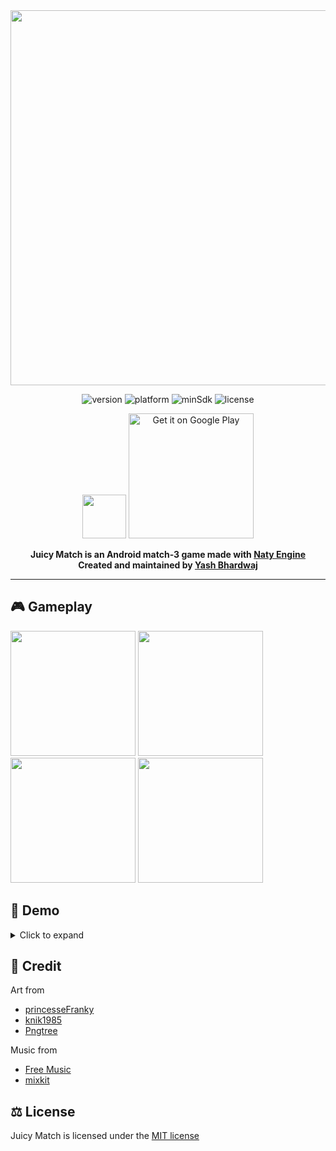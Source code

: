 <div align="center">
<img src="https://github.com/natygames/juicy-match/blob/master/screenshot/feature_graph.png" width="600">

![version](https://img.shields.io/badge/version-1.4-brightgreen)
![platform](https://img.shields.io/badge/platform-Android-brightgreen)
![minSdk](https://img.shields.io/badge/minSdk-21-brightgreen)
![license](https://img.shields.io/badge/license-MIT-brightgreen)

<img src="https://github.com/natygames/juicy-match/blob/master/screenshot/icon_store.png" width="70">
<a href='https://play.google.com/store/apps/details?id=com.nativegame.juicymatch&pcampaignid=pcampaignidMKT-Other-global-all-co-prtnr-py-PartBadge-Mar2515-1'>
<img alt='Get it on Google Play' src='https://play.google.com/intl/en_us/badges/static/images/badges/en_badge_web_generic.png' width="200"/>
</a>

**Juicy Match is an Android match-3 game made with [Naty Engine](https://github.com/natygames/naty-engine)**  
**Created and maintained by [Yash Bhardwaj](https://github.com/yashbhardwaj)**  
</div>

---

## 🎮 Gameplay
<img src="https://github.com/natygames/juicy-match/blob/master/screenshot/tutorial.gif" width="200"> 
<img src="https://github.com/natygames/juicy-match/blob/master/screenshot/obstacle.gif" width="200"> 
<img src="https://github.com/natygames/juicy-match/blob/master/screenshot/collect.gif" width="200"> 
<img src="https://github.com/natygames/juicy-match/blob/master/screenshot/mixed.gif" width="200">

## 🎥 Demo
<details>
  <summary>Click to expand</summary>
  
  https://user-images.githubusercontent.com/93536412/191766820-ff952d4f-2320-4ac4-bca1-28de7089243b.mp4
</details>

## 🤝 Credit

Art from  
- [princesseFranky](https://opengameart.org/content/flat-designed-fruits)  
- [knik1985](https://opengameart.org/content/heart-7)  
- [Pngtree](https://pngtree.com)  

Music from  
- [Free Music](https://soundcloud.com/fm_freemusic)  
- [mixkit](https://mixkit.co/free-sound-effects)  

## ⚖️ License

Juicy Match is licensed under the [MIT license](https://github.com/nativegamestudio/juicy-match/blob/master/LICENSE)
